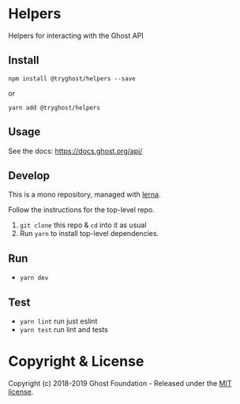 # Helpers

Helpers for interacting with the Ghost API

## Install

`npm install @tryghost/helpers --save`

or

`yarn add @tryghost/helpers`


## Usage

See the docs: https://docs.ghost.org/api/

## Develop

This is a mono repository, managed with [lerna](https://lernajs.io/).

Follow the instructions for the top-level repo.
1. `git clone` this repo & `cd` into it as usual
2. Run `yarn` to install top-level dependencies.

## Run

- `yarn dev`


## Test

- `yarn lint` run just eslint
- `yarn test` run lint and tests


# Copyright & License

Copyright (c) 2018-2019 Ghost Foundation - Released under the [MIT license](LICENSE).

